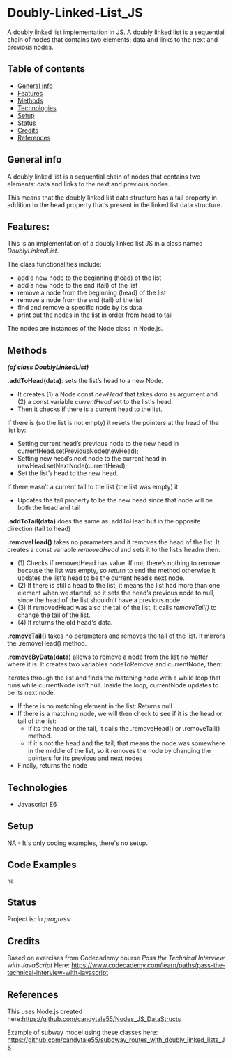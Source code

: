# Doubly-Linked-List_JS
A doubly linked list implementation in JS.  A doubly linked list is a sequential chain of nodes that contains two elements: data and links to the next and previous nodes.


## Table of contents
* [General info](#general-info)
* [Features](#features)
* [Methods](#methods)
* [Technologies](#technologies)
* [Setup](#setup)
* [Status](#status)
* [Credits](#credits)
* [References](#references)


## General info
A doubly linked list is a sequential chain of nodes that contains two elements: data and links to the next and previous nodes.

This means that the doubly linked list data structure has a tail property in addition to the head property that’s present in the linked list data structure.

## Features: 
This is an implementation of a doubly linked list JS in a class named _DoublyLinkedList_.

The class functionalities include:
* add a new node to the beginning (head) of the list
* add a new node to the end (tail) of the list
* remove a node from the beginning (head) of the list
* remove a node from the end (tail) of the list
* find and remove a specific node by its data
* print out the nodes in the list in order from head to tail

The nodes are instances of the Node class in Node.js.

## Methods

**_(of class DoublyLinkedList)_**

__.addToHead(data)__: sets the list’s head to a new Node.
  * It creates (1) a Node const _newHead_ that takes _data_ as argument and (2) a const variable _currentHead_  set to the list's head.
  * Then it checks if there is a current head to the list.

If there is (so the list is not empty) it resets the pointers at the head of the list by:
  * Setting current head’s previous node to the new head in currentHead.setPreviousNode(newHead);
  * Setting new head’s next node to the current head in newHead.setNextNode(currentHead);
  * Set the list’s head to the new head.

If there wasn’t a current tail to the list (the list was empty) it: 
  * Updates the tail property to be the new head since that node will be both the head and tail



__.addToTail(data)__  does the same as .addToHead but in the opposite direction (tail to head)



__.removeHead()__  takes no parameters and it removes the head of the list. It creates a const variable _removedHead_ and sets it to the list’s headm then:
* (1) Checks if removedHead has value. If not, there’s nothing to remove because the list was empty, so _return_ to end the method otherwise it updates the list’s head to be the current head’s next node.
* (2) If there is still a head to the list, it means the list had more than one element when we started, so it sets the head’s previous node to null, since the head of the list shouldn’t have a previous node.
* (3) If removedHead was also the tail of the list, it calls _removeTail()_ to change the tail of the list. 
* (4) It returns the old head's data.



__.removeTail()__ takes no perameters and removes the tail of the list. It mirrors the .removeHead() method.


__.removeByData(data)__ allows to remove a node from the list no matter where it is. It creates two variables nodeToRemove and currentNode, then:

Iterates through the list and finds the matching node with a while loop that runs while currentNode isn’t null. Inside the loop, currentNode updates to be its next node. 
  * If there is no matching element in the list: Returns null
  * If there is a matching node, we will then check to see if it is the head or tail of the list:
    - If its the head or the tail, it calls the .removeHead() or .removeTail() method.
    - If it's not the head and the tail, that means the node was somewhere in the middle of the list, so it removes the node by changing the pointers for its previous and next nodes
  * Finally, returns the node


## Technologies
* Javascript E6

## Setup
NA - It's only coding examples, there's no setup.

## Code Examples
`na`

## Status
Project is: _in progress_

## Credits
Based on exercises from Codecademy course _Pass the Technical Interview with JavaScript_ 
Here: https://www.codecademy.com/learn/paths/pass-the-technical-interview-with-javascript

## References
This uses Node.js created here:https://github.com/candytale55/Nodes_JS_DataStructs

Example of subway model using these classes here: https://github.com/candytale55/subdway_routes_with_doubly_linked_lists_JS
